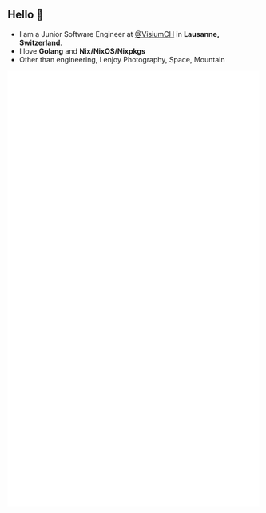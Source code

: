 ## Hello 👋
- I am a Junior Software Engineer at <a href="https://github.com/VisiumCH">@VisiumCH</a> in **Lausanne, Switzerland**.
- I love **Golang** and **Nix/NixOS/Nixpkgs**
- Other than engineering, I enjoy Photography, Space, Mountain

<p align="center">
  <img src="./github-metrics.svg" alt="metrics" />
</p>

